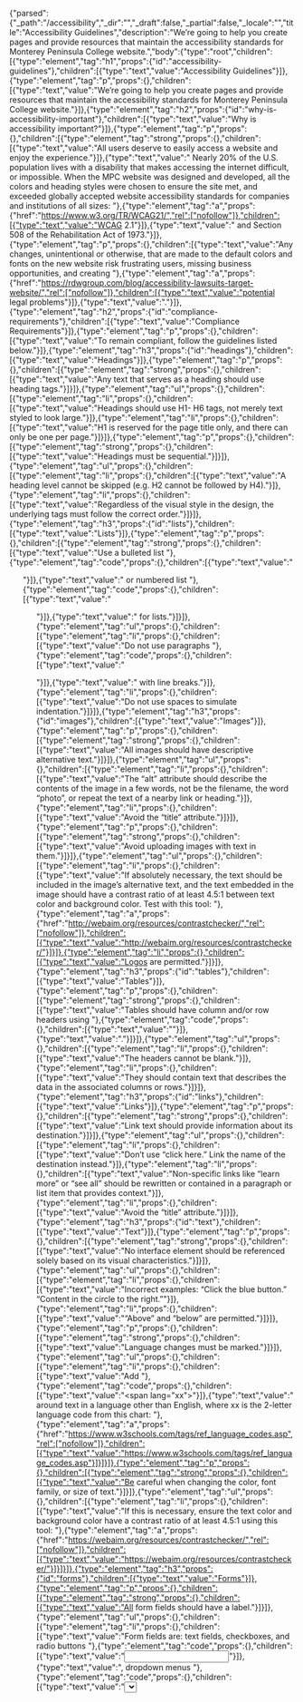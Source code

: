{"parsed":{"_path":"/accessibility","_dir":"","_draft":false,"_partial":false,"_locale":"","title":"Accessibility Guidelines","description":"We’re going to help you create pages and provide resources that maintain the accessibility standards for Monterey Peninsula College website.","body":{"type":"root","children":[{"type":"element","tag":"h1","props":{"id":"accessibility-guidelines"},"children":[{"type":"text","value":"Accessibility Guidelines"}]},{"type":"element","tag":"p","props":{},"children":[{"type":"text","value":"We’re going to help you create pages and provide resources that maintain the accessibility standards for Monterey Peninsula College website."}]},{"type":"element","tag":"h2","props":{"id":"why-is-accessibility-important"},"children":[{"type":"text","value":"Why is accessibility important?"}]},{"type":"element","tag":"p","props":{},"children":[{"type":"element","tag":"strong","props":{},"children":[{"type":"text","value":"All users deserve to easily access a website and enjoy the experience."}]},{"type":"text","value":"  Nearly 20% of the U.S. population lives with a disability that makes accessing the internet difficult, or impossible. When the MPC website was designed and developed, all the colors and heading styles were chosen to ensure the site met, and exceeded globally accepted website accessibility standards for companies and institutions of all sizes:  "},{"type":"element","tag":"a","props":{"href":"https://www.w3.org/TR/WCAG21/","rel":["nofollow"]},"children":[{"type":"text","value":"WCAG 2.1"}]},{"type":"text","value":"  and Section 508 of the Rehabilitation Act of 1973."}]},{"type":"element","tag":"p","props":{},"children":[{"type":"text","value":"Any changes, unintentional or otherwise, that are made to the default colors and fonts on the new website risk frustrating users, missing business opportunities, and creating  "},{"type":"element","tag":"a","props":{"href":"https://rdwgroup.com/blog/accessibility-lawsuits-target-website/","rel":["nofollow"]},"children":[{"type":"text","value":"potential legal problems"}]},{"type":"text","value":"."}]},{"type":"element","tag":"h2","props":{"id":"compliance-requirements"},"children":[{"type":"text","value":"Compliance Requirements"}]},{"type":"element","tag":"p","props":{},"children":[{"type":"text","value":"To remain compliant, follow the guidelines listed below."}]},{"type":"element","tag":"h3","props":{"id":"headings"},"children":[{"type":"text","value":"Headings"}]},{"type":"element","tag":"p","props":{},"children":[{"type":"element","tag":"strong","props":{},"children":[{"type":"text","value":"Any text that serves as a heading should use heading tags."}]}]},{"type":"element","tag":"ul","props":{},"children":[{"type":"element","tag":"li","props":{},"children":[{"type":"text","value":"Headings should use H1- H6 tags, not merely text styled to look large."}]},{"type":"element","tag":"li","props":{},"children":[{"type":"text","value":"H1 is reserved for the page title only, and there can only be one per page."}]}]},{"type":"element","tag":"p","props":{},"children":[{"type":"element","tag":"strong","props":{},"children":[{"type":"text","value":"Headings must be sequential."}]}]},{"type":"element","tag":"ul","props":{},"children":[{"type":"element","tag":"li","props":{},"children":[{"type":"text","value":"A heading level cannot be skipped (e.g. H2 cannot be followed by H4)."}]},{"type":"element","tag":"li","props":{},"children":[{"type":"text","value":"Regardless of the visual style in the design, the underlying tags must follow the correct order."}]}]},{"type":"element","tag":"h3","props":{"id":"lists"},"children":[{"type":"text","value":"Lists"}]},{"type":"element","tag":"p","props":{},"children":[{"type":"element","tag":"strong","props":{},"children":[{"type":"text","value":"Use a bulleted list  "},{"type":"element","tag":"code","props":{},"children":[{"type":"text","value":"<ul>"}]},{"type":"text","value":"  or numbered list  "},{"type":"element","tag":"code","props":{},"children":[{"type":"text","value":"<ol>"}]},{"type":"text","value":"  for lists."}]}]},{"type":"element","tag":"ul","props":{},"children":[{"type":"element","tag":"li","props":{},"children":[{"type":"text","value":"Do not use paragraphs  "},{"type":"element","tag":"code","props":{},"children":[{"type":"text","value":"<p>"}]},{"type":"text","value":"  with line breaks."}]},{"type":"element","tag":"li","props":{},"children":[{"type":"text","value":"Do not use spaces to simulate indentation."}]}]},{"type":"element","tag":"h3","props":{"id":"images"},"children":[{"type":"text","value":"Images"}]},{"type":"element","tag":"p","props":{},"children":[{"type":"element","tag":"strong","props":{},"children":[{"type":"text","value":"All images should have descriptive alternative text."}]}]},{"type":"element","tag":"ul","props":{},"children":[{"type":"element","tag":"li","props":{},"children":[{"type":"text","value":"The “alt” attribute should describe the contents of the image in a few words, not be the filename, the word “photo”, or repeat the text of a nearby link or heading."}]},{"type":"element","tag":"li","props":{},"children":[{"type":"text","value":"Avoid the “title” attribute."}]}]},{"type":"element","tag":"p","props":{},"children":[{"type":"element","tag":"strong","props":{},"children":[{"type":"text","value":"Avoid uploading images with text in them."}]}]},{"type":"element","tag":"ul","props":{},"children":[{"type":"element","tag":"li","props":{},"children":[{"type":"text","value":"If absolutely necessary, the text should be included in the image’s alternative text, and the text embedded in the image should have a contrast ratio of at least 4.5:1 between text color and background color. Test with this tool:  "},{"type":"element","tag":"a","props":{"href":"http://webaim.org/resources/contrastchecker/","rel":["nofollow"]},"children":[{"type":"text","value":"http://webaim.org/resources/contrastchecker/"}]}]},{"type":"element","tag":"li","props":{},"children":[{"type":"text","value":"Logos are permitted."}]}]},{"type":"element","tag":"h3","props":{"id":"tables"},"children":[{"type":"text","value":"Tables"}]},{"type":"element","tag":"p","props":{},"children":[{"type":"element","tag":"strong","props":{},"children":[{"type":"text","value":"Tables should have column and/or row headers using  "},{"type":"element","tag":"code","props":{},"children":[{"type":"text","value":"<th>"}]},{"type":"text","value":"."}]}]},{"type":"element","tag":"ul","props":{},"children":[{"type":"element","tag":"li","props":{},"children":[{"type":"text","value":"The headers cannot be blank."}]},{"type":"element","tag":"li","props":{},"children":[{"type":"text","value":"They should contain text that describes the data in the associated columns or rows."}]}]},{"type":"element","tag":"h3","props":{"id":"links"},"children":[{"type":"text","value":"Links"}]},{"type":"element","tag":"p","props":{},"children":[{"type":"element","tag":"strong","props":{},"children":[{"type":"text","value":"Link text should provide information about its destination."}]}]},{"type":"element","tag":"ul","props":{},"children":[{"type":"element","tag":"li","props":{},"children":[{"type":"text","value":"Don’t use “click here.” Link the name of the destination instead."}]},{"type":"element","tag":"li","props":{},"children":[{"type":"text","value":"Non-specific links like “learn more” or “see all” should be rewritten or contained in a paragraph or list item that provides context."}]},{"type":"element","tag":"li","props":{},"children":[{"type":"text","value":"Avoid the “title” attribute."}]}]},{"type":"element","tag":"h3","props":{"id":"text"},"children":[{"type":"text","value":"Text"}]},{"type":"element","tag":"p","props":{},"children":[{"type":"element","tag":"strong","props":{},"children":[{"type":"text","value":"No interface element should be referenced solely based on its visual characteristics."}]}]},{"type":"element","tag":"ul","props":{},"children":[{"type":"element","tag":"li","props":{},"children":[{"type":"text","value":"Incorrect examples: “Click the blue button.” “Content in the circle to the right.”"}]},{"type":"element","tag":"li","props":{},"children":[{"type":"text","value":"“Above” and “below” are permitted."}]}]},{"type":"element","tag":"p","props":{},"children":[{"type":"element","tag":"strong","props":{},"children":[{"type":"text","value":"Language changes must be marked."}]}]},{"type":"element","tag":"ul","props":{},"children":[{"type":"element","tag":"li","props":{},"children":[{"type":"text","value":"Add  "},{"type":"element","tag":"code","props":{},"children":[{"type":"text","value":"<span lang=\"xx\"></span>"}]},{"type":"text","value":"  around text in a language other than English, where xx is the 2-letter language code from this chart:  "},{"type":"element","tag":"a","props":{"href":"https://www.w3schools.com/tags/ref_language_codes.asp","rel":["nofollow"]},"children":[{"type":"text","value":"https://www.w3schools.com/tags/ref_language_codes.asp"}]}]}]},{"type":"element","tag":"p","props":{},"children":[{"type":"element","tag":"strong","props":{},"children":[{"type":"text","value":"Be careful when changing the color, font family, or size of text."}]}]},{"type":"element","tag":"ul","props":{},"children":[{"type":"element","tag":"li","props":{},"children":[{"type":"text","value":"If this is necessary, ensure the text color and background color have a contrast ratio of at least 4.5:1 using this tool:  "},{"type":"element","tag":"a","props":{"href":"https://webaim.org/resources/contrastchecker/","rel":["nofollow"]},"children":[{"type":"text","value":"https://webaim.org/resources/contrastchecker/"}]}]}]},{"type":"element","tag":"h3","props":{"id":"forms"},"children":[{"type":"text","value":"Forms"}]},{"type":"element","tag":"p","props":{},"children":[{"type":"element","tag":"strong","props":{},"children":[{"type":"text","value":"All form fields should have a label."}]}]},{"type":"element","tag":"ul","props":{},"children":[{"type":"element","tag":"li","props":{},"children":[{"type":"text","value":"Form fields are: text fields, checkboxes, and radio buttons  "},{"type":"element","tag":"code","props":{},"children":[{"type":"text","value":"<input>"}]},{"type":"text","value":", dropdown menus  "},{"type":"element","tag":"code","props":{},"children":[{"type":"text","value":"<select>"}]},{"type":"text","value":", and text areas  "},{"type":"element","tag":"code","props":{},"children":[{"type":"text","value":"<textarea>"}]},{"type":"text","value":"."}]},{"type":"element","tag":"li","props":{},"children":[{"type":"text","value":"Labels should be associated with the fields they describe:  "},{"type":"element","tag":"code","props":{},"children":[{"type":"text","value":"<label for=\"name\">Name:< /label><input id=\"name\" type=\"text\">"}]}]}]},{"type":"element","tag":"p","props":{},"children":[{"type":"element","tag":"strong","props":{},"children":[{"type":"text","value":"Group related form fields using a field set and describe it with a legend."}]}]},{"type":"element","tag":"ul","props":{},"children":[{"type":"element","tag":"li","props":{},"children":[{"type":"text","value":"Required for radio buttons  "},{"type":"element","tag":"code","props":{},"children":[{"type":"text","value":"<input type=\"radio\">"}]},{"type":"text","value":"  and checkboxes  "},{"type":"element","tag":"code","props":{},"children":[{"type":"text","value":"<input type=\"checkbox\">"}]}]},{"type":"element","tag":"li","props":{},"children":[{"type":"text","value":"The  "},{"type":"element","tag":"code","props":{},"children":[{"type":"text","value":"<legend>"}]},{"type":"text","value":"  should be the first element inside the  "},{"type":"element","tag":"code","props":{},"children":[{"type":"text","value":"<fieldset>"}]},{"type":"text","value":"."}]}]},{"type":"element","tag":"h3","props":{"id":"audio"},"children":[{"type":"text","value":"Audio"}]},{"type":"element","tag":"p","props":{},"children":[{"type":"element","tag":"strong","props":{},"children":[{"type":"text","value":"All audio (such as radio shows or podcasts) should have a transcript."}]}]},{"type":"element","tag":"ul","props":{},"children":[{"type":"element","tag":"li","props":{},"children":[{"type":"text","value":"Link to the transcript after the audio player."}]}]},{"type":"element","tag":"h3","props":{"id":"video"},"children":[{"type":"text","value":"Video"}]},{"type":"element","tag":"p","props":{},"children":[{"type":"element","tag":"strong","props":{},"children":[{"type":"text","value":"All videos should have captions and audio descriptions."}]}]},{"type":"element","tag":"ul","props":{},"children":[{"type":"element","tag":"li","props":{},"children":[{"type":"text","value":"The captions should contain the audio content."}]},{"type":"element","tag":"li","props":{},"children":[{"type":"text","value":"The audio descriptions should contain the visual content."}]},{"type":"element","tag":"li","props":{},"children":[{"type":"text","value":"Consult with your video service provider (Brightcove, Vimeo, YouTube, or other) regarding how to add captions. If supported, run the automated captioning feature, and then edit for accuracy."}]},{"type":"element","tag":"li","props":{},"children":[{"type":"text","value":"If the video player doesn’t provide a separate track for audio descriptions, the captions should also describe the visual content in a few words (the people, actions, and places in the video) during pauses in the audio."}]}]},{"type":"element","tag":"h3","props":{"id":"motion"},"children":[{"type":"text","value":"Motion"}]},{"type":"element","tag":"p","props":{},"children":[{"type":"element","tag":"strong","props":{},"children":[{"type":"text","value":"Any motion longer than 5 seconds or auto-updating information:"}]}]},{"type":"element","tag":"ul","props":{},"children":[{"type":"element","tag":"li","props":{},"children":[{"type":"text","value":"Cannot flash more than 3 times per second."}]},{"type":"element","tag":"li","props":{},"children":[{"type":"text","value":"Must have a mechanism to pause, stop, or hide it."}]}]},{"type":"element","tag":"p","props":{},"children":[{"type":"element","tag":"strong","props":{},"children":[{"type":"text","value":"Animated GIFs should stop moving within 5 seconds and not loop infinitely."}]}]},{"type":"element","tag":"h3","props":{"id":"documents-embeds"},"children":[{"type":"text","value":"Documents & Embeds"}]},{"type":"element","tag":"ul","props":{},"children":[{"type":"element","tag":"li","props":{},"children":[{"type":"text","value":"PDFs should be tagged."}]},{"type":"element","tag":"li","props":{},"children":[{"type":"text","value":"All of the other content requirements above apply."}]},{"type":"element","tag":"li","props":{},"children":[{"type":"text","value":"Make sure any files linked to the content are corrected for accessibility. Follow these checklists:\n"},{"type":"element","tag":"ul","props":{},"children":[{"type":"element","tag":"li","props":{},"children":[{"type":"text","value":"Word –  "},{"type":"element","tag":"a","props":{"href":"https://webaim.org/techniques/word/","rel":["nofollow"]},"children":[{"type":"text","value":"https://webaim.org/techniques/word/"}]}]},{"type":"element","tag":"li","props":{},"children":[{"type":"text","value":"Excel –  "},{"type":"element","tag":"a","props":{"href":"https://webaim.org/techniques/excel/","rel":["nofollow"]},"children":[{"type":"text","value":"https://webaim.org/techniques/excel/"}]}]},{"type":"element","tag":"li","props":{},"children":[{"type":"text","value":"PowerPoint –  "},{"type":"element","tag":"a","props":{"href":"https://webaim.org/techniques/powerpoint/","rel":["nofollow"]},"children":[{"type":"text","value":"https://webaim.org/techniques/powerpoint/"}]}]},{"type":"element","tag":"li","props":{},"children":[{"type":"text","value":"PDF –  "},{"type":"element","tag":"a","props":{"href":"https://webaim.org/techniques/acrobat/","rel":["nofollow"]},"children":[{"type":"text","value":"https://webaim.org/techniques/acrobat/"}]}]}]}]}]},{"type":"element","tag":"h2","props":{"id":"how-to-use-the-accessibility-checkers"},"children":[{"type":"text","value":"How to Use the Accessibility Checkers"}]},{"type":"element","tag":"p","props":{},"children":[{"type":"text","value":"The Modern Campus CMS comes with two accessibility checkers. After you click “Publish,” you’ll be presented with the “Final Check.” Click Run All Checks."}]},{"type":"element","tag":"p","props":{},"children":[{"type":"element","tag":"img","props":{"alt":"Accessibility Example 1","src":"/img/AccessibilityExample1.png"},"children":[]}]},{"type":"element","tag":"ul","props":{},"children":[{"type":"element","tag":"li","props":{},"children":[{"type":"element","tag":"strong","props":{},"children":[{"type":"text","value":"Spelling"}]},{"type":"text","value":": Shows any words the CMS does not recognize. This may include terms that are spelled correctly but it will also show you any obvious spelling errors."}]},{"type":"element","tag":"li","props":{},"children":[{"type":"element","tag":"strong","props":{},"children":[{"type":"text","value":"Links"}]},{"type":"text","value":": Shows any broken internal or external links"}]},{"type":"element","tag":"li","props":{},"children":[{"type":"element","tag":"strong","props":{},"children":[{"type":"text","value":"Accessibility"}]},{"type":"text","value":": Checks if the page is W3C Valid"}]},{"type":"element","tag":"li","props":{},"children":[{"type":"element","tag":"strong","props":{},"children":[{"type":"text","value":"Accessibility (Axe)"}]},{"type":"text","value":": Checks for Section 508 and Web Content Accessibility Guidelines (WCAG) compliance"}]}]},{"type":"element","tag":"p","props":{},"children":[{"type":"text","value":"If you receive an error, the screen will show:"}]},{"type":"element","tag":"p","props":{},"children":[{"type":"element","tag":"img","props":{"alt":"Accessibility Example 2","src":"/img/AccessibilityExample2.png"},"children":[]}]},{"type":"element","tag":"p","props":{},"children":[{"type":"text","value":"Click on the  "},{"type":"element","tag":"strong","props":{},"children":[{"type":"text","value":"Problems"}]},{"type":"text","value":"  to see the errors. Do not publish without fixing these errors. Reach out to the Web Designer if you have problems fixing these errors."},{"type":"element","tag":"br","props":{},"children":[]},{"type":"text","value":"\nOnce you receive green checkmarks, click publish."}]},{"type":"element","tag":"p","props":{},"children":[{"type":"element","tag":"img","props":{"alt":"Accessibility Example 3","src":"/img/AccessibilityExample3.png"},"children":[]}]},{"type":"element","tag":"hr","props":{"id":""},"children":[]},{"type":"element","tag":"p","props":{},"children":[{"type":"element","tag":"em","props":{},"children":[{"type":"text","value":"This page was last updated on Jan. 16, 2024"}]}]}],"toc":{"title":"","searchDepth":2,"depth":2,"links":[{"id":"why-is-accessibility-important","depth":2,"text":"Why is accessibility important?"},{"id":"compliance-requirements","depth":2,"text":"Compliance Requirements","children":[{"id":"headings","depth":3,"text":"Headings"},{"id":"lists","depth":3,"text":"Lists"},{"id":"images","depth":3,"text":"Images"},{"id":"tables","depth":3,"text":"Tables"},{"id":"links","depth":3,"text":"Links"},{"id":"text","depth":3,"text":"Text"},{"id":"forms","depth":3,"text":"Forms"},{"id":"audio","depth":3,"text":"Audio"},{"id":"video","depth":3,"text":"Video"},{"id":"motion","depth":3,"text":"Motion"},{"id":"documents-embeds","depth":3,"text":"Documents & Embeds"}]},{"id":"how-to-use-the-accessibility-checkers","depth":2,"text":"How to Use the Accessibility Checkers"}]}},"_type":"markdown","_id":"content:1.accessibility.md","_source":"content","_file":"1.accessibility.md","_extension":"md"},"hash":"BBpvbDoxQz"}